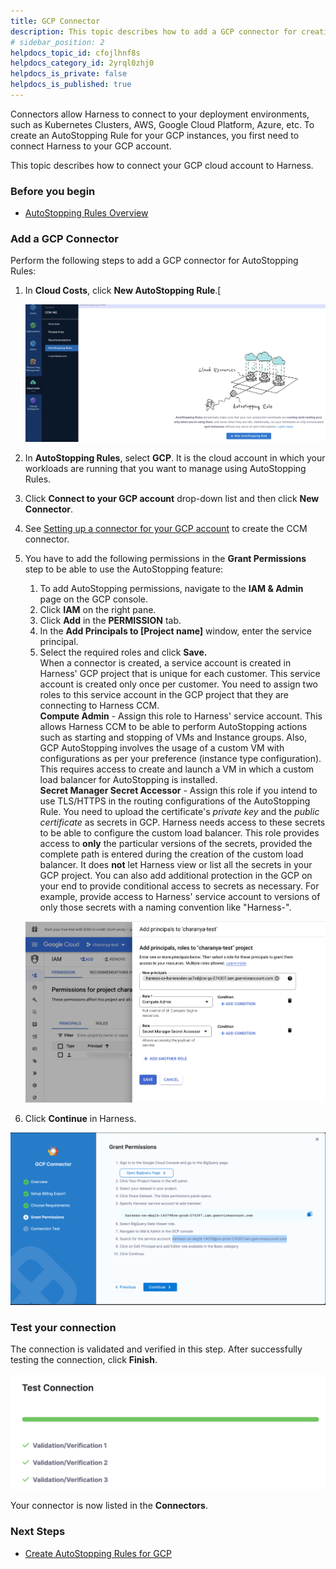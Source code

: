 ```yaml
---
title: GCP Connector 
description: This topic describes how to add a GCP connector for creating AutoStopping Rules.
# sidebar_position: 2
helpdocs_topic_id: cfojlhnf8s
helpdocs_category_id: 2yrql0zhj0
helpdocs_is_private: false
helpdocs_is_published: true
---
```


Connectors allow Harness to connect to your deployment environments, such as Kubernetes Clusters, AWS, Google Cloud Platform, Azure, etc. To create an AutoStopping Rule for your GCP instances, you first need to connect Harness to your GCP account.

This topic describes how to connect your GCP cloud account to Harness.

### Before you begin

* [AutoStopping Rules Overview](../1-auto-stopping-rules.md.md)

### Add a GCP Connector

Perform the following steps to add a GCP connector for AutoStopping Rules:

1. In **Cloud Costs**, click **New AutoStopping Rule**.[
   
     ![](./static/create-a-gcp-connector-for-auto-stopping-rules-02.png)
2. In **AutoStopping Rules**, select **GCP**. It is the cloud account in which your workloads are running that you want to manage using AutoStopping Rules.
3. Click **Connect to your GCP account** drop-down list and then click **New Connector**.
4. See [Setting up a connector for your GCP account](../../../2-getting-started-ccm/4-set-up-cloud-cost-management/set-up-cost-visibility-for-gcp.md) to create the CCM connector.
5. You have to add the following permissions in the **Grant Permissions** step to be able to use the AutoStopping feature:
	1. To add AutoStopping permissions, navigate to the **IAM & Admin** page on the GCP console.
	2. Click **IAM** on the right pane.
	3. Click **Add** in the **PERMISSION** tab.
	4. In the **Add Principals to [Project name]** window, enter the service principal.
	5. Select the required roles and click **Save.**  
	When a connector is created, a service account is created in Harness' GCP project that is unique for each customer. This service account is created only once per customer. You need to assign two roles to this service account in the GCP project that they are connecting to Harness CCM.  
	**Compute Admin** - Assign this role to Harness' service account. This allows Harness CCM to be able to perform AutoStopping actions such as starting and stopping of VMs and Instance groups. Also, GCP AutoStopping involves the usage of a custom VM with configurations as per your preference (instance type configuration). This requires access to create and launch a VM in which a custom load balancer for AutoStopping is installed.  
	**Secret Manager Secret Accessor** - Assign this role if you intend to use TLS/HTTPS in the routing configurations of the AutoStopping Rule. You need to upload the certificate's *private key* and the *public certificate* as secrets in GCP. Harness needs access to these secrets to be able to configure the custom load balancer. This role provides access to **only** the particular versions of the secrets, provided the complete path is entered during the creation of the custom load balancer. It does **not** let Harness view or list all the secrets in your GCP project. You can also add additional protection in the GCP on your end to provide conditional access to secrets as necessary. For example, provide access to Harness' service account to versions of only those secrets with a naming convention like "Harness-".  
	
	  ![](./static/create-a-gcp-connector-for-auto-stopping-rules-05.png)
6. Click **Continue** in Harness.

![](./static/create-a-gcp-connector-for-auto-stopping-rules-06.png)
 
 ### Test your connection

The connection is validated and verified in this step. After successfully testing the connection, click **Finish**.

![](./static/create-a-gcp-connector-for-auto-stopping-rules-07.png)

  Your connector is now listed in the **Connectors**.

### Next Steps

* [Create AutoStopping Rules for GCP](../4-create-auto-stopping-rules/create-auto-stopping-rules-for-gcp.md)

